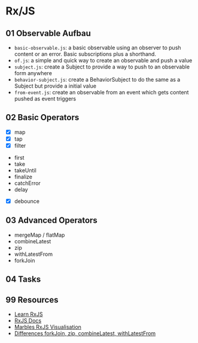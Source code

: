 # Rx/JS

## 01 Observable Aufbau

- `basic-observable.js`: a basic observable using an observer to push content or an error. Basic subscriptions plus a shorthand.
- `of.js`: a simple and quick way to create an observable and push a value
- `subject.js`: create a Subject to provide a way to push to an observable form anywhere
- `behavior-subject.js`: create a BehaviorSubject to do the same as a Subject but provide a initial value
- `from-event.js`: create an observable from an event which gets content pushed as event triggers

## 02 Basic Operators

- [x] map
- [x] tap
- [x] filter
- first
- take
- takeUntil
- finalize
- catchError
- delay
- [x] debounce

## 03 Advanced Operators

- mergeMap / flatMap
- combineLatest
- zip
- withLatestFrom
- forkJoin

## 04 Tasks

## 99 Resources

- [Learn RxJS](https://www.learnrxjs.io/)
- [RxJS Docs](https://rxjs-dev.firebaseapp.com/guide/overview)
- [Marbles RxJS Visualisation](https://rxmarbles.com/)
- [Differences forkJoin, zip, combineLatest, withLatestFrom](https://scotch.io/tutorials/rxjs-operators-for-dummies-forkjoin-zip-combinelatest-withlatestfrom)
